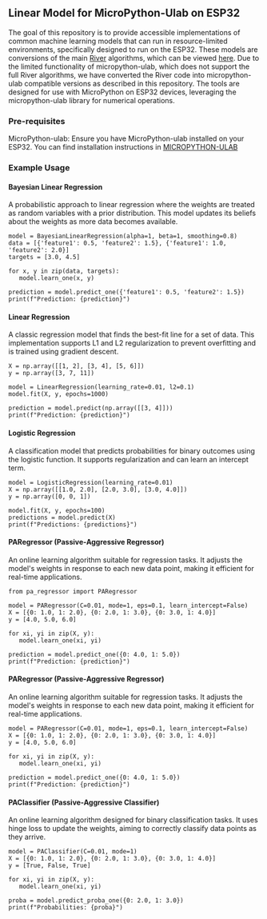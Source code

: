## Linear Model for MicroPython-Ulab on ESP32
The goal of this repository is to provide accessible implementations of common machine learning models that can run in 
resource-limited environments, specifically designed to run on the ESP32. These models are conversions of the main [River](https://riverml.xyz/latest/) algorithms, which can be viewed [here](https://github.com/online-ml/river/tree/main/river/linear_model). Due to the limited functionality of micropython-ulab, which does not support the full River algorithms, we have converted the River code into micropython-ulab compatible versions as described in this repository. 
The tools are designed for use with MicroPython on ESP32 devices, leveraging the micropython-ulab library for numerical operations.

### Pre-requisites
MicroPython-ulab: Ensure you have MicroPython-ulab installed on your ESP32. You can find installation instructions in [MICROPYTHON-ULAB](https://github.com/online-ml/river/tree/main/river/feature_extraction)

### Example Usage

#### Bayesian Linear Regression
A probabilistic approach to linear regression where the weights are treated as random variables with a prior distribution. 
This model updates its beliefs about the weights as more data becomes available.

 ```
model = BayesianLinearRegression(alpha=1, beta=1, smoothing=0.8)
data = [{'feature1': 0.5, 'feature2': 1.5}, {'feature1': 1.0, 'feature2': 2.0}]
targets = [3.0, 4.5]

for x, y in zip(data, targets):
    model.learn_one(x, y)

prediction = model.predict_one({'feature1': 0.5, 'feature2': 1.5})
print(f"Prediction: {prediction}")
 ```
#### Linear Regression
A classic regression model that finds the best-fit line for a set of data. This implementation supports L1 and L2 regularization to prevent overfitting and is trained using gradient descent.

 ```
X = np.array([[1, 2], [3, 4], [5, 6]])
y = np.array([3, 7, 11])

model = LinearRegression(learning_rate=0.01, l2=0.1)
model.fit(X, y, epochs=1000)

prediction = model.predict(np.array([[3, 4]]))
print(f"Prediction: {prediction}")
 ```

#### Logistic Regression
A classification model that predicts probabilities for binary outcomes using the logistic function. It supports regularization and can learn an intercept term.
 ```
model = LogisticRegression(learning_rate=0.01)
X = np.array([[1.0, 2.0], [2.0, 3.0], [3.0, 4.0]])
y = np.array([0, 0, 1])

model.fit(X, y, epochs=100)
predictions = model.predict(X)
print(f"Predictions: {predictions}")

 ```

#### PARegressor (Passive-Aggressive Regressor)
An online learning algorithm suitable for regression tasks. It adjusts the model's weights in response to each new data point, making it efficient for real-time applications.
 ```
from pa_regressor import PARegressor

model = PARegressor(C=0.01, mode=1, eps=0.1, learn_intercept=False)
X = [{0: 1.0, 1: 2.0}, {0: 2.0, 1: 3.0}, {0: 3.0, 1: 4.0}]
y = [4.0, 5.0, 6.0]

for xi, yi in zip(X, y):
    model.learn_one(xi, yi)

prediction = model.predict_one({0: 4.0, 1: 5.0})
print(f"Prediction: {prediction}")

 ```

#### PARegressor (Passive-Aggressive Regressor)
An online learning algorithm suitable for regression tasks. It adjusts the model's weights in response to each new data point, making it efficient for real-time applications.

 ```
model = PARegressor(C=0.01, mode=1, eps=0.1, learn_intercept=False)
X = [{0: 1.0, 1: 2.0}, {0: 2.0, 1: 3.0}, {0: 3.0, 1: 4.0}]
y = [4.0, 5.0, 6.0]

for xi, yi in zip(X, y):
    model.learn_one(xi, yi)

prediction = model.predict_one({0: 4.0, 1: 5.0})
print(f"Prediction: {prediction}")
 ```

#### PAClassifier (Passive-Aggressive Classifier)
An online learning algorithm designed for binary classification tasks. It uses hinge loss to update the weights, aiming to correctly classify data points as they arrive.
 ```
model = PAClassifier(C=0.01, mode=1)
X = [{0: 1.0, 1: 2.0}, {0: 2.0, 1: 3.0}, {0: 3.0, 1: 4.0}]
y = [True, False, True]

for xi, yi in zip(X, y):
    model.learn_one(xi, yi)

proba = model.predict_proba_one({0: 2.0, 1: 3.0})
print(f"Probabilities: {proba}")

 ```
